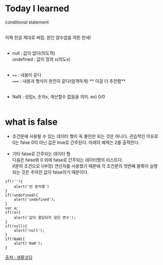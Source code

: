 # Today I learned
conditional statement <br><br>

이제 한글 제대로 써짐. 원인 알수없음 여튼 만세! <br><br>

- null : 값이 없다(의도적)<br>
  undefined : 값이 정의 x(의도x)<br><br>

- `==` : 내용이 같다<br>
 `===` : 내용과 형식이 완전히 같다(엄격하게) ** 이걸 더 추천함**<br><br>

- NaN : 성립x, 숫자x, 계산할수 없음을 의미. ex) 0/0<br><br>

# what is false
- 조건문에 사용될 수 있는 데이터 형이 꼭 불린만 되는 것은 아니다. 관습적인 이유로 0는 false 0이 아닌 값은 true로 간주된다. 아래의 예제는 2를 출력한다.
<br><br>
- 기타 false로 간주되는 데이터 형<br>
다음은 false와 0 외에 false로 간주되는 데이터형의 리스트다. <br>
if문의 조건으로 !(부정) 연산자를 사용했기 때문에 각 조건문의 첫번째 블록이 실행되는 것은 주어진 값이 false이기 때문이다.

```
if(!''){
    alert('빈 문자열')
}
if(!undefined){
    alert('undefined');
}
var a;
if(!a){
    alert('값이 할당되지 않은 변수'); 
}
if(!null){
    alert('null');
}
if(!NaN){
    alert('NaN');
}
```

[출처 : 생활코딩](https://www.opentutorials.org/course/743/4724)

